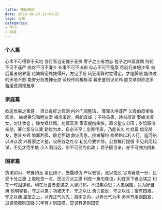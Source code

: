```yaml
---
title: 钱氏家训
date: 2020-10-20 13:40:25
tags: 三观
categories:
- 学习
- 阅读
---
```


### 个人篇
心术不可得罪于天地 言行皆当无愧于圣贤
曾子之三省勿忘 程子之四箴宜佩
持躬不可不谨严 临财不可不廉介
处事不可不决断 存心不可不宽厚
尽前行者地步窄 向后看者眼界宽
花繁柳密处拨得开，方见手段
风狂雨骤时立得定，才是脚跟
能改过则天地不怒 能安分则鬼神无权
读经传则根柢深 看史鉴则议论伟
能文章则称述多 蓄道德则福报厚
<!-- more -->
### 家庭篇
欲造优美之家庭 ，须立良好之规则
内外门闾整洁， 尊卑次序谨严
父母伯叔孝敬欢愉， 妯娌弟兄和睦友爱
祖宗虽远，祭祀宜诚 ；子孙虽愚，诗书须读
娶媳求淑女，勿计妆奁； 嫁女择佳婿，勿慕富贵
家富提携宗族，置义塾与公田；岁饥赈济亲朋，筹仁浆与义粟
勤俭为本，自必丰亨；忠厚传家，乃能长久
社会篇
信交朋友，惠普乡邻
恤寡矜孤，敬老怀幼
救灾周急，排难解纷
修桥路以利人行，造河船以济众渡
兴启蒙之义塾，设积谷之社仓
私见尽要铲除，公益概行提倡
不见利而起谋，不见才而生嫉
小人固当远，断不可显为仇敌； 君子固当亲，亦不可曲为附和
### 国家篇
执法如山，守身如玉
爱民如子，去蠹如仇
严以驭役，宽以恤民
官肯著意一分，民受十分之惠
上能吃苦一点，民沾万点之恩
利在一身勿谋也，利在天下者必谋之
利在一时固谋也，利在万世者更谋之
大智兴邦，不过集众思；大愚误国，只为好自用
聪明睿智，守之以愚；功被天下，守之以让
勇力振世，守之以怯；富有四海，守之以谦
庙堂之上，以养正气为先；海宇之内，以养元气为本
务本节用则国富，进贤使能则国强
兴学育才则国盛，交邻有道则国安